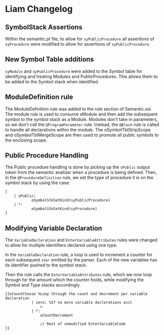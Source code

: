 # Liam Changelog

## SymbolStack Assertions

Within the semantic.pt file, to allow for `syPublicProcedure` all assertions of `syProcedure` were modified to allow for assertions of `syPublicProcedure`.


## New Symbol Table additions

`syModule` and `syPublicProcedure` were added to the Symbol table for identifying and treating Modules and PublicProcedures. This allows them to be added to the Symbol stack when identified.

## ModuleDefinition rule

The ModuleDefinition rule was added to the rule section of Semantic.ssl. The module rule is used to consume sModule and then add the subsequent symbol to the symbol stack as a Module. Modules don't take in parameters, so we don't call the `@ProgramParameter` rule. Instead, the `@Block` rule is called to handle all declarations within the module. The oSymbolTblStripScope and oSymbolTblMergeScope are then used to promote all public symbols to the enclosing scope.
        
## Public Procedure Handling

The Public procedure handling is done by picking up the `sPublic` output token from the semantic analizer when a procedure is being defined. Then, in the `@ProcedureDefinition` rule, we set the type of procedure it is on the symbol stack by using the case:
```
[
    | sPublic:
            oSymbolStkSetKind(syPublicProcedure)
    | *:
            oSymbolStkSetKind(syProcedure)
]
```

## Modifying Variable Declaration 

The `VariableDecleration` and `EnterVariableAttributes` rules were changed to allow for multiple identifiers declared using one type. 

In the `VariableDeclaration` rule, a loop is used to increment a counter for each subsequent `sVar` emitted by the parser. Each of the new variables has its identifier pushed to the symbol stack. 

Then the rule calls the `EnterVariableAttributes` rule, which we now loop through for the amount which the counter holds, while modifying the Symbol and Type stacks accordingly. 
```
{[oCountChoose %Loop through the count and decrement per variable declaration
            | zero: %If no more variable declerations exit
                >
            | *: 
                oCountDecrement

                // Rest of unmodified EnterVariableCode
]}
```